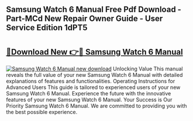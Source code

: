 ## Samsung Watch 6 Manual Free Pdf Download - Part-MCd New Repair Owner Guide - User Service Edition 1dPT5

# <h2><a href="http://cf14793.oget.top/?id=Samsung+Watch+6+Manual">🔗Download New 👉🔴 Samsung Watch 6 Manual</a></h2>

[![Samsung Watch 6 Manual new download](https://i.imgur.com/5g1atiW.png)](http://cf14793.oget.top/?id=Samsung+Watch+6+Manual)
Unlocking Value This manual reveals the full value of your new Samsung Watch 6 Manual with detailed explanations of features and functionalities. Operating Instructions for Advanced Users This guide is tailored to experienced users of your new Samsung Watch 6 Manual. Experience the future with the innovative features of your new Samsung Watch 6 Manual. Your Success is Our Priority Samsung Watch 6 Manual. We are committed to providing you with the best possible experience.
